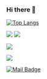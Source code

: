 ### Hi there 👋
[![Top Langs](https://github-readme-stats.vercel.app/api/top-langs/?username=emircanaksu&show_icons=true&theme=highcontrast)](https://github.com/anuraghazra/github-readme-stats)









[![](https://img.shields.io/github/followers/emircanaksu?style=social)](https://www.github.com/EmircanAksu)
[![](https://img.shields.io/badge/linkedin-%230077B5.svg?&style=for-the-badge&logo=linkedin&logoColor=white)](https://www.linkedin.com/in/EmircanAksu/)

[![](https://img.shields.io/badge/medium-%2312100E.svg?&style=for-the-badge&logo=medium&logoColor=white)](https://medium.com/@mertcobanov)

[![](https://img.shields.io/badge/instagram-%23E4405F.svg?&style=for-the-badge&logo=instagram&logoColor=white)](https://instagram.com/mertcobanov)

[![Mail Badge](https://img.shields.io/badge/mertcobanov@gmail.com-c14438?style=for-the-badge&logo=Gmail&logoColor=white&link=mailto:mertcobanov@gmail.com)](mailto:mertcobanov@gmail.com)
<!--
**EmircanAksu/emircanaksu** is a ✨ _special_ ✨ repository because its `README.md` (this file) appears on your GitHub profile.

Here are some ideas to get you started:

- 🔭 I’m currently working on ...
- 🌱 I’m currently learning ...
- 👯 I’m looking to collaborate on ...
- 🤔 I’m looking for help with ...
- 💬 Ask me about ...
- 📫 How to reach me: ...
- 😄 Pronouns: ...
- ⚡ Fun fact: ...


-->
